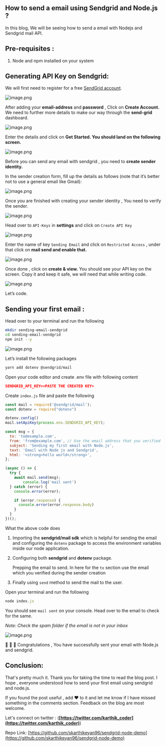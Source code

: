 ## How to send a email using Sendgrid and Node.js ?

In this blog, We will be seeing how to send a email with Nodejs and Sendgrid mail API. 

## Pre-requisites :

1. Node and npm installed on your system

## Generating API Key on Sendgrid:

We will first need to register for a free [SendGrid account](https://signup.sendgrid.com/). 

![image.png](https://cdn.hashnode.com/res/hashnode/image/upload/v1649438501423/tB0sANneE.png)

After adding your **email-address** and **password** , Click on **Create Account.** We need to further more details to make our way through the **send-grid** dashboard.

![image.png](https://cdn.hashnode.com/res/hashnode/image/upload/v1649438520063/jZRimzd38.png)

Enter the details and click on **Get Started.  You should land on the following screen.** 

![image.png](https://cdn.hashnode.com/res/hashnode/image/upload/v1649438617095/NY3QL6iE7.png)

Before you can send any email with sendgrid , you need to **create sender identity.** 

In the sender creation form, fill up the details as follows (note that it’s better not to use a general email like Gmail):

![image.png](https://cdn.hashnode.com/res/hashnode/image/upload/v1649438636230/WYluEaQQA.png)

Once you are finished with creating your sender identity , You need to verify the sender. 

![image.png](https://cdn.hashnode.com/res/hashnode/image/upload/v1649438659319/cILEyj1C6.png)

Head over to `API-Keys` in **settings** and click on `Create API Key` 

![image.png](https://cdn.hashnode.com/res/hashnode/image/upload/v1649438693248/iw15V9DqN.png)

Enter the name of key `Sending Email` and click on `Restricted Access` , under that click on **mail send  and enable that.**

![image.png](https://cdn.hashnode.com/res/hashnode/image/upload/v1649438714632/upRuGfOV1.png)

Once done , click on **create & view.** You should see your API key on the screen. Copy it and keep it safe, we will need that while writing code.

![image.png](https://cdn.hashnode.com/res/hashnode/image/upload/v1649438756322/zMA1XBxrk.png)

Let’s code. 

## Sending your first email :

Head over to your terminal and run the following 

```bash
mkdir sending-email-sendgrid
cd sending-email-sendgrid
npm init --y
```

![image.png](https://cdn.hashnode.com/res/hashnode/image/upload/v1649438781682/JOjzcNgdC.png)

Let’s install the following packages 

```bash
yarn add dotenv @sendgrid/mail
```

Open your code editor and create .env file with following content

```json
SENDGRID_API_KEY=<PASTE THE CREATED KEY>
```

Create `index.js` file and paste the following

```jsx
const mail = require('@sendgrid/mail');
const dotenv = require("dotenv")

dotenv.config()
mail.setApiKey(process.env.SENDGRID_API_KEY);

const msg = {
  to: 'to@example.com',
  from: 'from@example.com', // Use the email address that you verified during creation of your sender identity
  subject: 'Sending my first email with Node.js',
  text: 'Email with Node js and Sendgrid',
  html: '<strong>hello world</strong>',
};

(async () => {
  try {
    await mail.send(msg);
		console.log('mail sent')
  } catch (error) {
    console.error(error);

    if (error.response) {
      console.error(error.response.body)
    }
  }
})();
```

What the above code does 

1. Importing the **sendgrid/mail sdk**  which is helpful for sending the email and configuring the `dotenv` package to access the environment variables inside our node application.
2. Configuring both **sendgrid** and **dotenv** package. 
    
    Prepping the email to send. In here for the `to`  section use the email which you verified during the sender creation
    
3. Finally using `send` method to send the mail to the user. 

Open your terminal and run the following 

```jsx
node index.js
```

You should see `mail sent` on your console. Head over to the email to check for the same. 

*Note: Check the spam folder if the email is not in your inbox*

![image.png](https://cdn.hashnode.com/res/hashnode/image/upload/v1649438811369/Ltlqo4zpX.png)

🎉 🎉 🎉 Congratulations , You have successfully sent your email with Node.js and sendgrid. 

## Conclusion:

That's pretty much it. Thank you for taking the time to read the blog post. I hope , everyone understood how to send your first email using sendgrid and node.js.

If you found the post useful , add ❤️ to it and let me know if I have missed something in the comments section. Feedback on the blog are most welcome.

Let's connect on twitter : (**[https://twitter.com/karthik_coder](https://twitter.com/karthik_coder)**)

Repo Link: [https://github.com/skarthikeyan96/sendgrid-node-demo](https://github.com/skarthikeyan96/sendgrid-node-demo)